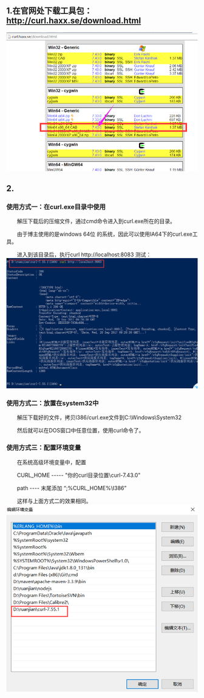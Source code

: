 ## 1.在官网处下载工具包：http://curl.haxx.se/download.html
![](assets/markdown-img-paste-20170920172424170.png)

## 2.
### 使用方式一：在curl.exe目录中使用

　　解压下载后的压缩文件，通过cmd命令进入到curl.exe所在的目录。

　　由于博主使用的是windows 64位 的系统，因此可以使用IA64下的curl.exe工具。

　　进入到该目录后，执行curl http://localhost:8083 测试：
![](assets/markdown-img-paste-20170920172550918.png)

### 使用方式二：放置在system32中

　　解压下载好的文件，拷贝I386/curl.exe文件到C:\Windows\System32

　　然后就可以在DOS窗口中任意位置，使用curl命令了。

### 使用方式三：配置环境变量

　　在系统高级环境变量中，配置

　　CURL_HOME ----- "你的curl目录位置\curl-7.43.0"

　　path ---- 末尾添加 “;%CURL_HOME%\I386”

　　这样与上面方式二的效果相同。
![](assets/markdown-img-paste-20170920172655510.png)
